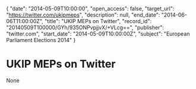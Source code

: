 {
  "date": "2014-05-09T10:00:00", 
  "open_access": false, 
  "target_url": "https://twitter.com/ukipmeps", 
  "description": null, 
  "end_date": "2014-06-06T11:00:00Z", 
  "title": "UKIP MEPs on Twitter", 
  "record_id": "20140509T100000/GYh/935ONPvpjjvX/+VLcg==", 
  "publisher": "twitter.com", 
  "start_date": "2014-05-09T10:00:00Z", 
  "subject": "European Parliament Elections 2014"
}

# UKIP MEPs on Twitter

None